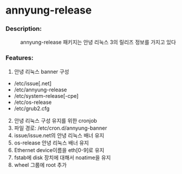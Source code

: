 # annyung-release

### Description:

<div style="padding-left: 40px">
annyung-release 패키지는 안녕 리눅스 3의 릴리즈 정보를 가지고 있다
</div>

### Features:

1. 안녕 리눅스 banner 구성
 * /etc/issue[.net]
 * /etc/annyung-release
 * /etc/system-release[-cpe]
 * /etc/os-release
 * /etc/grub2.cfg


2. 안녕 리눅스 구성 유지를 위한 cronjob
 1. 파일 경로: /etc/cron.d/annyung-banner
 2. issue/issue.net의 안녕 리눅스 배너 유지
 3. os-release 안녕 리눅스 배너 유지
 4. Ethernet device이름을 eth[0-9]로 유지
 5. fstab에 disk 장치에 대해서 noatime을 유지
 6. wheel 그룹에 root 추가